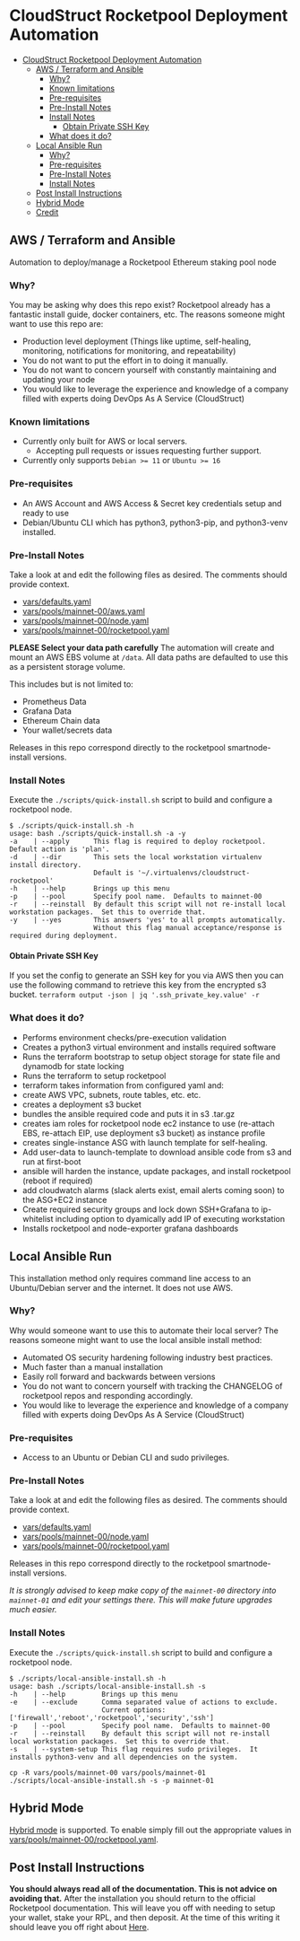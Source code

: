 # CloudStruct Rocketpool Deployment Automation
- [CloudStruct Rocketpool Deployment Automation](#cloudstruct-rocketpool-deployment-automation)
  * [AWS / Terraform and Ansible](#aws---terraform-and-ansible)
    + [Why?](#why-)
    + [Known limitations](#known-limitations)
    + [Pre-requisites](#pre-requisites)
    + [Pre-Install Notes](#pre-install-notes)
    + [Install Notes](#install-notes)
      - [Obtain Private SSH Key](#obtain-private-ssh-key)
    + [What does it do?](#what-does-it-do-)
  * [Local Ansible Run](#local-ansible-run)
    + [Why?](#why--1)
    + [Pre-requisites](#pre-requisites-1)
    + [Pre-Install Notes](#pre-install-notes-1)
    + [Install Notes](#install-notes-1)
  * [Post Install Instructions](#post-install-instructions)
  * [Hybrid Mode](#hybrid-mode)
  * [Credit](#credit)

## AWS / Terraform and Ansible
Automation to deploy/manage a Rocketpool Ethereum staking pool node

### Why?
You may be asking why does this repo exist?  Rocketpool already has a fantastic install guide, docker containers, etc.
The reasons someone might want to use this repo are:
* Production level deployment (Things like uptime, self-healing, monitoring, notifications for monitoring, and repeatability)
* You do not want to put the effort in to doing it manually.
* You do not want to concern yourself with constantly maintaining and updating your node
* You would like to leverage the experience and knowledge of a company filled with experts doing DevOps As A Service (CloudStruct)

### Known limitations
- Currently only built for AWS or local servers.
  - Accepting pull requests or issues requesting further support.
- Currently only supports `Debian >= 11` or `Ubuntu >= 16`

### Pre-requisites
- An AWS Account and AWS Access & Secret key credentials setup and ready to use
- Debian/Ubuntu CLI which has python3, python3-pip, and python3-venv installed.

### Pre-Install Notes
Take a look at and edit the following files as desired. The comments should provide context.
- [vars/defaults.yaml](https://github.com/cloudstruct/rocketpool-deploy/blob/main/vars/defaults.yaml)
- [vars/pools/mainnet-00/aws.yaml](https://github.com/cloudstruct/rocketpool-deploy/blob/main/vars/pools/mainnet-00/aws.yaml)
- [vars/pools/mainnet-00/node.yaml](https://github.com/cloudstruct/rocketpool-deploy/blob/main/vars/pools/mainnet-00/node.yaml)
- [vars/pools/mainnet-00/rocketpool.yaml](https://github.com/cloudstruct/rocketpool-deploy/blob/main/vars/pools/mainnet-00/rocketpool.yaml)

**PLEASE Select your data path carefully**
The automation will create and mount an AWS EBS volume at `/data`. All data paths are defaulted to use this as a persistent storage volume.

This includes but is not limited to:
- Prometheus Data
- Grafana Data
- Ethereum Chain data
- Your wallet/secrets data

Releases in this repo correspond directly to the rocketpool smartnode-install versions.

### Install Notes
Execute the `./scripts/quick-install.sh` script to build and configure a rocketpool node.
```
$ ./scripts/quick-install.sh -h
usage: bash ./scripts/quick-install.sh -a -y
-a    | --apply      This flag is required to deploy rocketpool.  Default action is 'plan'.
-d    | --dir        This sets the local workstation virtualenv install directory.
                     Default is '~/.virtualenvs/cloudstruct-rocketpool'
-h    | --help       Brings up this menu
-p    | --pool       Specify pool name.  Defaults to mainnet-00
-r    | --reinstall  By default this script will not re-install local workstation packages.  Set this to override that.
-y    | --yes        This answers 'yes' to all prompts automatically.
                     Without this flag manual acceptance/response is required during deployment.
```

#### Obtain Private SSH Key
If you set the config to generate an SSH key for you via AWS then you can use the following command to retrieve this key from the encrypted s3 bucket.
`terraform output -json | jq '.ssh_private_key.value' -r`

### What does it do?
- Performs environment checks/pre-execution validation
- Creates a python3 virtual environment and installs required software
- Runs the terraform bootstrap to setup object storage for state file and dynamodb for state locking
- Runs the terraform to setup rocketpool
- terraform takes information from configured yaml and:
- create AWS VPC, subnets, route tables, etc. etc.
- creates a deployment s3 bucket
- bundles the ansible required code and puts it in s3 .tar.gz
- creates iam roles for rocketpool node ec2 instance to use (re-attach EBS, re-attach EIP, use deployment s3 bucket) as instance profile
- creates single-instance ASG with launch template for self-healing.
- Add user-data to launch-template to download ansible code from s3 and run at first-boot
- ansible will harden the instance, update packages, and install rocketpool (reboot if required)
- add cloudwatch alarms (slack alerts exist, email alerts coming soon) to the ASG+EC2 instance
- Create required security groups and lock down SSH+Grafana to ip-whitelist including option to dyamically add IP of executing workstation
- Installs rocketpool and node-exporter grafana dashboards

## Local Ansible Run
This installation method only requires command line access to an Ubuntu/Debian server and the internet.  It does not use AWS.

### Why?
Why would someone want to use this to automate their local server?
The reasons someone might want to use the local ansible install method:
* Automated OS security hardening following industry best practices.
* Much faster than a manual installation
* Easily roll forward and backwards between versions
* You do not want to concern yourself with tracking the CHANGELOG of rocketpool repos and responding accordingly. 
* You would like to leverage the experience and knowledge of a company filled with experts doing DevOps As A Service (CloudStruct)

### Pre-requisites
- Access to an Ubuntu or Debian CLI and sudo privileges.

### Pre-Install Notes
Take a look at and edit the following files as desired. The comments should provide context.
- [vars/defaults.yaml](https://github.com/cloudstruct/rocketpool-deploy/blob/main/vars/defaults.yaml)
- [vars/pools/mainnet-00/node.yaml](https://github.com/cloudstruct/rocketpool-deploy/blob/main/vars/pools/mainnet-00/node.yaml)
- [vars/pools/mainnet-00/rocketpool.yaml](https://github.com/cloudstruct/rocketpool-deploy/blob/main/vars/pools/mainnet-00/rocketpool.yaml)

Releases in this repo correspond directly to the rocketpool smartnode-install versions.

*It is strongly advised to keep make copy of the `mainnet-00` directory into `mainnet-01` and edit your settings there.  This will make future upgrades much easier.*

### Install Notes
Execute the `./scripts/quick-install.sh` script to build and configure a rocketpool node.
```
$ ./scripts/local-ansible-install.sh -h
usage: bash ./scripts/local-ansible-install.sh -s
-h    | --help         Brings up this menu
-e    | --exclude      Comma separated value of actions to exclude.
                       Current options: ['firewall','reboot','rocketpool','security','ssh']
-p    | --pool         Specify pool name.  Defaults to mainnet-00
-r    | --reinstall    By default this script will not re-install local workstation packages.  Set this to override that.
-s    | --system-setup This flag requires sudo privileges.  It installs python3-venv and all dependencies on the system.

cp -R vars/pools/mainnet-00 vars/pools/mainnet-01
./scripts/local-ansible-install.sh -s -p mainnet-01
```

## Hybrid Mode
[Hybrid mode](https://docs.rocketpool.net/guides/node/hybrid.html) is supported.  To enable simply fill out the appropriate values in [vars/pools/mainnet-00/rocketpool.yaml](https://github.com/cloudstruct/rocketpool-deploy/blob/main/vars/pools/mainnet-00/rocketpool.yaml). 

## Post Install Instructions
**You should always read all of the documentation.  This is not advice on avoiding that.**
After the installation you should return to the official Rocketpool documentation.  This will leave you off with needing to setup your wallet, stake your RPL, and then deposit.
At the time of this writing it should leave you off right about [Here](https://docs.rocketpool.net/guides/node/starting-rp.html).
